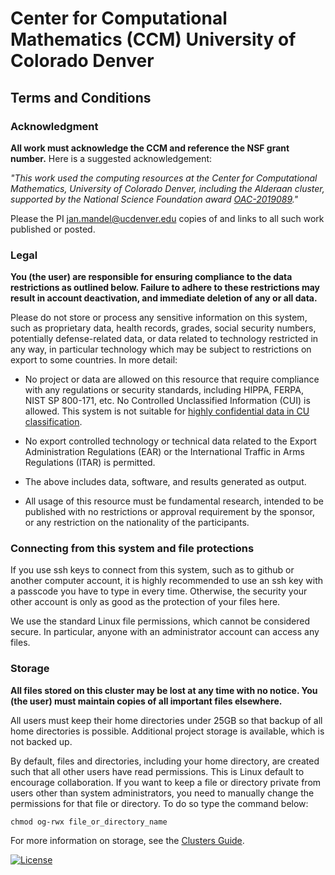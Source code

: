 # Center for Computational Mathematics (CCM) University of Colorado Denver

## Terms and Conditions

### Acknowledgment
**All work must acknowledge the CCM and reference the NSF grant number.** Here is a suggested acknowledgement:

*"This work used the computing resources at the Center for Computational Mathematics, University of Colorado Denver,
including the Alderaan cluster, supported by the National Science Foundation award
[OAC-2019089](https://www.nsf.gov/awardsearch/showAward?AWD_ID=2019089)."* 

Please the PI [jan.mandel@ucdenver.edu](mailto:jan.mandel@ucdenver.edu) copies of and links to all such
work published or posted. 

### Legal
**You (the user) are responsible for ensuring compliance to the data restrictions as outlined below. Failure to adhere
to these restrictions may result in account deactivation, and immediate deletion of any or all data.**

Please do not store or process any sensitive information on this system, such as proprietary data, health records, 
grades, social security numbers, potentially defense-related data, or data related to technology restricted in any way, 
in particular technology which may be subject to restrictions on export to some countries. In more detail:

* No project or data are allowed on this resource that require compliance with any regulations or security standards, including HIPPA, FERPA, NIST SP 800-171, etc. No Controlled Unclassified Information (CUI) is allowed. This system is not suitable
for [highly confidential data in CU classification](https://www.cu.edu/data-governance/resources-support/data-classification). 

* No export controlled technology or technical data related to the Export Administration Regulations (EAR) or the International Traffic in Arms  Regulations (ITAR) is permitted.
  
* The above includes data, software, and results generated as output. 

* All usage of this resource must be fundamental research, intended to be published with no restrictions or approval
requirement by the sponsor, or any restriction on the nationality of the participants.

### Connecting from this system and file protections

If you use ssh keys to connect from this system, such as to github or 
another computer account, it is highly recommended to use an ssh key with a passcode you have to type in every time. 
Otherwise, the security your other account is only as good 
as the protection of your files here. 

We use the standard Linux file permissions, which cannot be considered secure. 
In particular, anyone with an administrator account can access any files.

### Storage

**All files stored on this cluster may be lost at any time with no notice. You (the user) must  maintain copies of all
important files elsewhere.** 

All users must keep their home directories under 25GB so that backup of all home directories is possible.
Additional project storage is available, which is not backed up. 

By default, files and directories, including your home directory, are created such that all other users have read
permissions. This is Linux default to encourage collaboration. If you want to keep a file or directory private from 
users other than system administrators, you need to manually change the permissions for that file or directory.
 To do so type the command below:

    chmod og-rwx file_or_directory_name

For more information on storage, see the [Clusters Guide](../clusters_guide/#file-storage).

[![License](https://img.shields.io/badge/License-Apache%202.0-blue.svg)](https://opensource.org/licenses/Apache-2.0)
